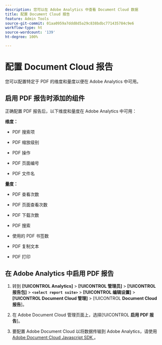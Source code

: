 ```yaml
---
description: 您可以在 Adobe Analytics 中查看 Document Cloud 数据
title: 配置 Document Cloud 报告
feature: Admin Tools
source-git-commit: 01aa0959a7ddd8d5a29c838bdbc771435784c9e6
workflow-type: ht
source-wordcount: '139'
ht-degree: 100%

---
```



# 配置 Document Cloud 报告

您可以配置特定于 PDF 的维度和量度以便在 Adobe Analytics 中可用。

## 启用 PDF 报告时添加的组件

正确配置 PDF 报告后，以下维度和量度在 Adobe Analytics 中可用：

**维度：**

* PDF 搜索项

* PDF 缩放级别

* PDF 操作

* PDF 页面编号

* PDF 文件名

**量度：**

* PDF 查看次数

* PDF 页面查看次数

* PDF 下载次数

* PDF 搜索

* 使用的 PDF 书签数

* PDF 复制文本

* PDF 打印

## 在 Adobe Analytics 中启用 PDF 报告

1. 转到 **[!UICONTROL Analytics]** > **[!UICONTROL 管理员]** > **[!UICONTROL 报告包]** > **`<select report suite>`** > **[!UICONTROL 编辑设置]** > **[!UICONTROL Document Cloud 管理]** > [!UICONTROL **Document Cloud 报告**]。

1. 在 Adobe Document Cloud 管理页面上，选择&#x200B;[!UICONTROL **启用 PDF 报告**]。

1. 要配置 Adobe Document Cloud 以将数据传输到 Adobe Analytics，请使用 [Adobe Document Cloud Javascript SDK ](https://www.adobe.io/apis/documentcloud/dcsdk.html)。


